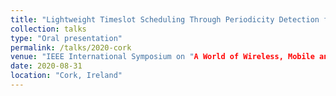 ```yaml
---
title: "Lightweight Timeslot Scheduling Through Periodicity Detection for Increased Scalability of LoRaWAN"
collection: talks
type: "Oral presentation"
permalink: /talks/2020-cork
venue: "IEEE International Symposium on "A World of Wireless, Mobile and Multimedia Networks" (WoWMoM), University College Cork"
date: 2020-08-31
location: "Cork, Ireland"
---
```

